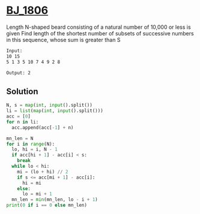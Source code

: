# [BJ_1806](https://acmicpc.net/problem/1806)

Length N-shaped beard consisting of a natural number of 10,000 or less is given
Find length of the shortest number of subsets of successive numbers in this sequence, whose sum is greater than S

```txt
Input:
10 15
5 1 3 5 10 7 4 9 2 8

Output: 2
```

## Solution

```py
N, s = map(int, input().split())
li = list(map(int, input().split()))
acc = [0]
for n in li:
  acc.append(acc[-1] + n)

mn_len = N
for i in range(N):
  lo, hi = i, N - 1
  if acc[hi + 1] - acc[i] < s:
    break
  while lo < hi:
    mi = (lo + hi) // 2
    if s <= acc[mi + 1] - acc[i]:
      hi = mi
    else:
      lo = mi + 1
  mn_len = min(mn_len, lo - i + 1)
print(0 if i == 0 else mn_len)
```
